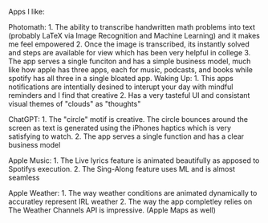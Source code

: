 Apps I like:

Photomath: 
    1. The ability to transcribe handwritten math problems into text (probably LaTeX via Image Recognition and Machine Learning) and it makes me feel empowered
    2. Once the image is transcribed, its instantly solved and steps are available for view which has been very helpful in college
    3. The app serves a single funciton and has a simple business model, much like how apple has three apps, each for music, podcasts, and books while spotify has all three in a single bloated app.
Waking Up: 
    1. This apps notifications are intentially desined to interupt your day with mindful reminders and I find that creative
    2. Has a very tasteful UI and consistant visual themes of "clouds" as "thoughts"
      
ChatGPT:
    1. The "circle" motif is creative. The circle bounces around the screen as text is generated using the iPhones haptics which is very satisfying to watch.
    2. The app serves a single function and has a clear business model
    
Apple Music:
    1. The Live lyrics feature is animated beautifully as apposed to Spotifys execution.
    2. The Sing-Along feature uses ML and is almost seamless 

Apple Weather: 
    1. The way weather conditions are animated dynamically to accuratley represent IRL weather 
    2. The way the app completley relies on The Weather Channels API is impressive. (Apple Maps as well)
